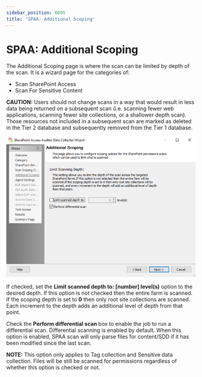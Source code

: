 ```yaml
---
sidebar_position: 6095
title: 'SPAA: Additional Scoping'
---
```


# SPAA: Additional Scoping

The Additional Scoping page is where the scan can be limited by depth of the scan. It is a wizard page for the categories of:

* Scan SharePoint Access
* Scan For Sensitive Content

**CAUTION:** Users should not change scans in a way that would result in less data being returned on a subsequent scan (i.e. scanning fewer web applications, scanning fewer site collections, or a shallower depth scan). Those resources not included in a subsequent scan are marked as deleted in the Tier 2 database and subsequently removed from the Tier 1 database.

![Additional Scoping page](../../../../../../../static/images/AccessAnalyzer_12.0/Content/Resources/Images/EnterpriseAuditor/Admin/DataCollector/SPAA/AdditionalScoping.png "Additional Scoping page")

If checked, set the **Limit scanned depth to: [number] level(s)** option to the desired depth. If this option is not checked then the entire farm is scanned. If the scoping depth is set to **0** then only root site collections are scanned. Each increment to the depth adds an additional level of depth from that point.

Check the **Perform differential scan** box to enable the job to run a differential scan. Differential scanning is enabled by default. When this option is enabled, SPAA scan will only parse files for content/SDD if it has been modified since the last scan.

**NOTE:** This option only applies to Tag collection and Sensitive data collection. Files will be still be scanned for permissions regardless of whether this option is checked or not.